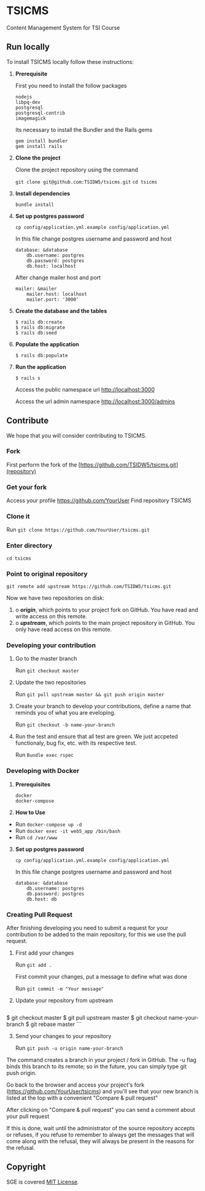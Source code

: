 # TSICMS

Content Management System for TSI Course

## Run locally

To install TSICMS locally follow these instructions:

1. **Prerequisite**

	First you need to install the follow packages

 	```
 	nodejs
 	libpq-dev
 	postgresql
 	postgresql-contrib
 	imagemagick
 	```

	Its necessary to install the Bundler and the Rails gems

 	```
 	gem install bundler
 	gem install rails
 	```

2. **Clone the project**

	Clone the project repository using the command

	`git clone git@github.com:TSIDW5/tsicms.git`
	`cd tsicms`

3. **Install dependencies**

	`bundle install`

4. **Set up postgres password**

	`cp config/application.yml.example config/application.yml`

	In this file change postgres username and password and host
	```
	database: &database
  		db.username: postgres
  		db.password: postgres
  		db.host: localhost
	```

	After change mailer host and port
	```
	mailer: &mailer
		mailer.host: localhost
		mailer.port: '3000'
	```

5.  **Create the database and the tables**

	```
	$ rails db:create
	$ rails db:migrate
	$ rails db:seed
	```

6. **Populate the application**

	```
	$ rails db:populate
	```

7. **Run the application**

	```
	$ rails s
	```

	Access the public namespace url [http://localhost:3000](http://localhost:3000)

	Access the url admin namespace [http://localhost:3000/admins](http://localhost:3000/admins)


## Contribute

We hope that you will consider contributing to TSICMS.


### Fork

First perform the fork of the [https://github.com/TSIDW5/tsicms.git](repository)


### Get your fork

Access your profile https://github.com/YourUser
Find repository TSICMS

### Clone it

Run `git clone https://github.com/YourUser/tsicms.git`

### Enter directory

`cd tsicms`

### Point to original repository

`git remote add upstream https://github.com/TSIDW5/tsicms.git`

Now we have two repositories on disk:

1. o _**origin**_, which points to your project fork on GitHub. You have read and write access on this remote.
2. o _**upstream**_, which points to the main project repository in GitHub. You only have read access on this remote.


### Developing your contribution

1. Go to the master branch

    Run `git checkout master`

2. Update the two repositories

    Run `git pull upstream master && git push origin master`

3. Create your branch to develop your contributions, define a name that reminds you of what you are eveloping.

    Run `git checkout -b name-your-branch`

4.  Run the test and ensure that all test are green. We just accpeted functionaly, bug fix, etc. with its respective test.

    Run `Bundle exec rspec`

### Developing with Docker

1. **Prerequisites**
 	```
 	docker
 	docker-compose
 	```
2. **How to Use**

+ Run `docker-compose up -d`
+ Run `docker exec -it web5_app /bin/bash`
+ Run `cd /var/www`

3. **Set up postgres password**

	`cp config/application.yml.example config/application.yml`

	In this file change postgres username and password and host
	```
	database: &database
  		db.username: postgres
  		db.password: postgres
  		db.host: db
	```

### Creating Pull Request

After finishing developing you need to submit a request for your contribution to be added to the main repository, for this we use the pull request.

1. First add your changes

    Run `git add .`

    First commit your changes, put a message to define what was done

    Run `git commit -m "Your message"`

2. Update your repository from upstream

	```
  $ git checkout master
  $ git pull upstream master
  $ git checkout name-your-branch
  $ git rebase master
	```

3. Send your changes to your repository

    Run `git push -u origin name-your-branch`


The command creates a branch in your project / fork in GitHub. The -u flag binds this branch to its remote; so in the future, you can simply type git push origin.

Go back to the browser and access your project's fork (https://github.com/YourUser/tsicms) and you'll see that your new branch is listed at the top with a convenient "Compare & pull request"

After clicking on "Compare & pull request" you can send a comment about your pull request

If this is done, wait until the administrator of the source repository accepts or refuses, if you refuse to remember to always get the messages that will come along with the refusal, they will always be present in the reasons for the refusal.


## Copyright
SGE is covered [MIT License](https://opensource.org/licenses/MIT).
